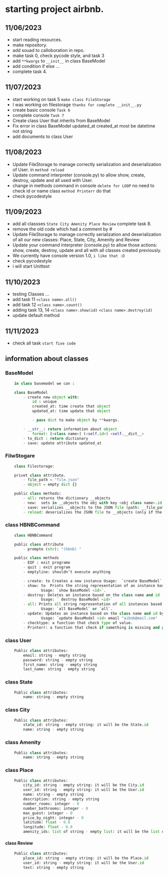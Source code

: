 # starting project airbnb.

## 11/06/2023

- start reading resources.
- make repository.
- add souad to calloboration in repo.
- make task 0, check pycode style, and task 3
- add `**kwargs` to `__init__` in class BaseModel
- add condition if else ...
- complete task 4.

## 11/07/2023

- start working on task 5 `make class FileStorage`
- I was working on filestorage `thanks for complete __init__.py `
- create basic console `Task 6`
- complete console `Task 7`
- Create class User that inherits from BaseModel
- Fix error in class BaseModel updated_at created_at most be datetime not string
- add documents to class User

## 11/08/2023

- Update FileStorage to manage correctly serialization and deserialization of User. in `method reload`
- Update command interpreter (console.py) to allow show, create, destroy, update and all used with User.
- change in methods command in console `delete for LOOP` no need to check id or name class `method Printerr` do that
- check pycodestyle

## 11/09/2023

- add all classses `State City Amenity Place Review` complete task 8.
- remove the old code which had a comment by #
- Update FileStorage to manage correctly serialization and deserialization of all our new classes:
  Place, State, City, Amenity and Review
- Update your command interpreter (console.py) to allow those actions:
  show, create, destroy, update and all with all classes created previously.
- We currently have console version 1.0, `i like that :D`
- check pycodestyle
- i will start Unittest

## 11/10/2023

- testing Classes ...
- add task 11 `<class name>.all()`
- add task 12 `<class name>.count()`
- adding task 13, 14 `<class name>.show(id)` `<class name>.destroy(id)`
- update default method

## 11/11/2023

- check all task `start fixe code`

## information about classes

### BaseModel

```py
    in class basemodel we can :

    class BaseModel
        - create new object with:
            id : unique
            created_at: time create that object
            updated_at: time update that object

            - pass dict to make object by **kwargs.

        - __str__: return information about object
            format: [<class name>] (<self.id>) <self.__dict__>
        - to_dict : return dictionary
        - save: update attribute updated_at
```

### FilwStogare

```py
	class Filestorage:

	privet class attribute.
		- file_path = "file.json"
		- object = empty dict {}

	public class methods:
		- all: returns the dictionary __objects
		- new:  sets in __objects the obj with key <obj class name>.id
		- save: serializes __objects to the JSON file (path: __file_path)
		- reload: deserializes the JSON file to __objects (only if the JSON file (__file_path) exists ; otherwise, do nothing. If the file doesn’t exist, no exception should be raised)

```

### class HBNBCommand

```py
	class HBNBCommand

	public class attribute
		- prompte (str): "(hbnb) "

	public class methods
		- EOF : exit programe
		- quit : exit program
		- emptyline: shouldn’t execute anything

		- create: to Creates a new instance Usage:  `create BaseModel` it will give you your id.
    	- show: to  Prints the string representation of an instance based on the class name and id.
    			Usage: `show BaseModel <id>`.
    	- destroy: Deletes an instance based on the class name and id
    	    	Usage: ` destroy BaseModel <id>`
    	- all: Prints all string representation of all instances based or not on the class name.
    			Usage: `all BaseModel` or `all`.
    	- update: Updates an instance based on the class name and id by adding or updating attribute
    			Usage: `update BaseModel <id> email "aibnb@mail.com"
		- checktype: a function that check type of value.
		- Printerr: a function that check if samething is missing and print error
```

### class User

```py
	Public class attributes:
		email: string - empty string
		password: string - empty string
		first_name: string - empty string
		last_name: string - empty string
```

### class State

```py
	Public class attributes:
		name: string - empty string
```

### class City

```py
	Public class attributes:
		state_id: string - empty string: it will be the State.id
		name: string - empty string
```

### class Amenity

```py
	Public class attributes:
		name: string - empty string
```

### class Place

```py
	Public class attributes:
		city_id: string - empty string: it will be the City.id
		user_id: string - empty string: it will be the User.id
		name: string - empty string
		description: string - empty string
		number_rooms: integer - 0
		number_bathrooms: integer - 0
		max_guest: integer - 0
		price_by_night: integer - 0
		latitude: float - 0.0
		longitude: float - 0.0
		amenity_ids: list of string - empty list: it will be the list of Amenity.id later
```

#### class Review

```py
	Public class attributes:
		place_id: string - empty string: it will be the Place.id
		user_id: string - empty string: it will be the User.id
		text: string - empty string
```
